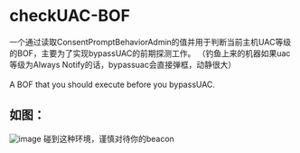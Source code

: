 <h1>checkUAC-BOF</h1>

一个通过读取ConsentPromptBehaviorAdmin的值并用于判断当前主机UAC等级的BOF，主要为了实现bypassUAC的前期探测工作。  （钓鱼上来的机器如果uac等级为Always Notify的话，bypassuac会直接弹框，动静很大）<br><br>
A BOF that you should execute before you bypassUAC.

<h2>如图：</h2>

<img src="https://github.com/cl4ym0re/checkUAC-BOF/blob/main/always.png?raw=true" alt="image" />
碰到这种环境，谨慎对待你的beacon
 








